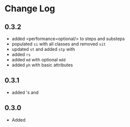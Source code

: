 # Change Log

## 0.3.2
- added <performance=optional/> to steps and substeps
- populated <systemitem/> `si` with all classes and removed `sit`
- updated <step> `st` and added `stp` with <para/>
- added <resource/> `rs`
- added <module/> `md` with optional `mdd`
- added <phrase/> `ph` with basic attributes
## 0.3.1
- added <keycap/>'s <callout/> and <substeps/>

## 0.3.0
- Added <title> to <table>
- improved section snippet to offer numbered <sectX>'s below <section>
- added <info> and <merge> structures for assembly files

## 0.2.3
- Fixed path to an animation

## 0.2.2
- Fixed <procedure/>

## 0.2.1
- Version auto increment

## 0.1.1
- Added a license file

## 0.1.0
- Initial release
